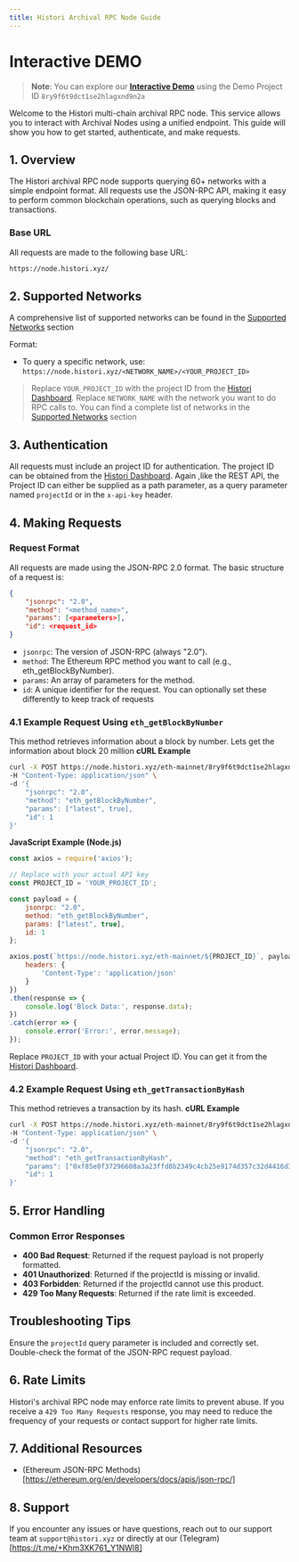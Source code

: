 ```yaml
---
title: Histori Archival RPC Node Guide
---
```


# Interactive DEMO 
> **Note**: You can explore our [**Interactive Demo**](/docs/archive-node/eth-block-number) using the Demo Project ID  `8ry9f6t9dct1se2hlagxnd9n2a`

Welcome to the Histori multi-chain archival RPC node. This service allows you to interact with Archival Nodes using a unified endpoint. This guide will show you how to get started, authenticate, and make requests.

## 1. Overview

The Histori archival RPC node supports querying 60+ networks with a simple endpoint format. All requests use the JSON-RPC API, making it easy to perform common blockchain operations, such as querying blocks and transactions.

### Base URL

All requests are made to the following base URL:
```bash
https://node.histori.xyz/
```


## 2. Supported Networks

A comprehensive list of supported networks can be found in the [Supported Networks](docs/networks) section

Format:
- To query a specific network, use: `https://node.histori.xyz/<NETWORK_NAME>/<YOUR_PROJECT_ID>`
> Replace `YOUR_PROJECT_ID` with the project ID from the [Histori Dashboard](https://histori.xyz/dashboard).
> Replace `NETWORK_NAME` with the network you want to do RPC calls to. You can find a complete list of networks in the [Supported Networks](docs/networks) section

## 3. Authentication

All requests must include an project ID for authentication. The project ID can be obtained from the [Histori Dashboard](https://histori.xyz/dashboard).
Again ,like the REST API, the Project ID can either be supplied as a path parameter, as a query parameter named `projectId` or in the `x-api-key` header.

## 4. Making Requests

### Request Format

All requests are made using the JSON-RPC 2.0 format. The basic structure of a request is:

```json
{
    "jsonrpc": "2.0",
    "method": "<method_name>",
    "params": [<parameters>],
    "id": <request_id>
}
```
- `jsonrpc`: The version of JSON-RPC (always "2.0").
- `method`: The Ethereum RPC method you want to call (e.g., eth_getBlockByNumber).
- `params`: An array of parameters for the method.
- `id`: A unique identifier for the request. You can optionally set these differently to keep track of requests

### 4.1 Example Request Using `eth_getBlockByNumber`
This method retrieves information about a block by number. Lets get the information about block 20 million
**cURL Example**
```bash
curl -X POST https://node.histori.xyz/eth-mainnet/8ry9f6t9dct1se2hlagxnd9n2a \
-H "Content-Type: application/json" \
-d '{
    "jsonrpc": "2.0",
    "method": "eth_getBlockByNumber",
    "params": ["latest", true],
    "id": 1
}'
```

**JavaScript Example (Node.js)**
```javascript
const axios = require('axios');

// Replace with your actual API key
const PROJECT_ID = 'YOUR_PROJECT_ID';

const payload = {
    jsonrpc: "2.0",
    method: "eth_getBlockByNumber",
    params: ["latest", true],
    id: 1
};

axios.post(`https://node.histori.xyz/eth-mainnet/${PROJECT_ID}`, payload, {
    headers: {
        'Content-Type': 'application/json'
    }
})
.then(response => {
    console.log('Block Data:', response.data);
})
.catch(error => {
    console.error('Error:', error.message);
});
```

Replace `PROJECT_ID` with your actual Project ID. You can get it from the [Histori Dashboard](https://histori.xyz/dashboard).

### 4.2 Example Request Using `eth_getTransactionByHash`
This method retrieves a transaction by its hash.
**cURL Example**
```bash
curl -X POST https://node.histori.xyz/eth-mainnet/8ry9f6t9dct1se2hlagxnd9n2a \
-H "Content-Type: application/json" \
-d '{
    "jsonrpc": "2.0",
    "method": "eth_getTransactionByHash",
    "params": ["0xf85e0f37296608a3a23ffd8b2349c4cb25e9174d357c32d4416d3eb1d214080e"],
    "id": 1
}'
```

## 5. Error Handling
### Common Error Responses
- **400 Bad Request**: Returned if the request payload is not properly formatted.
- **401 Unauthorized**: Returned if the projectId is missing or invalid.
- **403 Forbidden**: Returned if the projectId cannot use this product.
- **429 Too Many Requests**: Returned if the rate limit is exceeded.
## Troubleshooting Tips
Ensure the `projectId` query parameter is included and correctly set.
Double-check the format of the JSON-RPC request payload.

## 6. Rate Limits
Histori's archival RPC node may enforce rate limits to prevent abuse. If you receive a `429 Too Many Requests` response, you may need to reduce the frequency of your requests or contact support for higher rate limits.

## 7. Additional Resources
- (Ethereum JSON-RPC Methods)[https://ethereum.org/en/developers/docs/apis/json-rpc/]

## 8. Support
If you encounter any issues or have questions, reach out to our support team at `support@histori.xyz` or directly at our (Telegram)[https://t.me/+Khm3XK761_Y1NWI8]